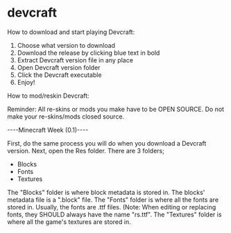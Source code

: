 # devcraft

How to download and start playing Devcraft:

1. Choose what version to download
2. Download the release by clicking blue text in bold
3. Extract Devcraft version file in any place
4. Open Devcraft version folder
5. Click the Devcraft executable
6. Enjoy!

How to mod/reskin Devcraft:

Reminder: All re-skins or mods you make have to be OPEN SOURCE. Do not make your re-skins/mods closed source.

----Minecraft Week (0.1)----

First, do the same process you will do when you download a Devcraft version.
Next, open the Res folder.
There are 3 folders;
- Blocks
- Fonts
- Textures

The "Blocks" folder is where block metadata is stored in. The blocks' metadata file is a ".block" file.
The "Fonts" folder is where all the fonts are stored in. Usually, the fonts are .ttf files. (Note: When editing or replacing fonts, they SHOULD always have the name "rs.ttf".
The "Textures" folder is where all the game's textures are stored in.
